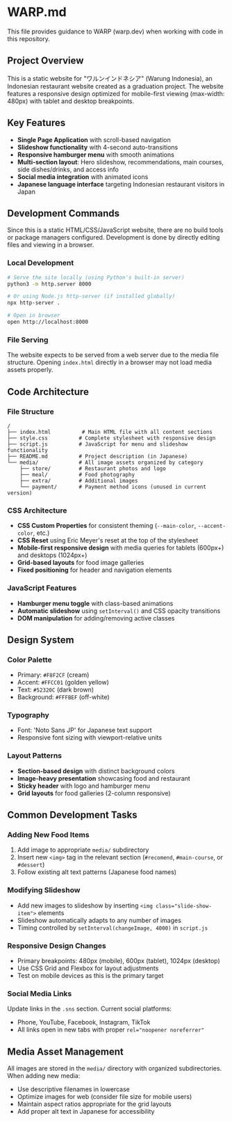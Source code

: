# WARP.md

This file provides guidance to WARP (warp.dev) when working with code in this repository.

## Project Overview

This is a static website for "ワルンインドネシア" (Warung Indonesia), an Indonesian restaurant website created as a graduation project. The website features a responsive design optimized for mobile-first viewing (max-width: 480px) with tablet and desktop breakpoints.

## Key Features

- **Single Page Application** with scroll-based navigation
- **Slideshow functionality** with 4-second auto-transitions
- **Responsive hamburger menu** with smooth animations  
- **Multi-section layout**: Hero slideshow, recommendations, main courses, side dishes/drinks, and access info
- **Social media integration** with animated icons
- **Japanese language interface** targeting Indonesian restaurant visitors in Japan

## Development Commands

Since this is a static HTML/CSS/JavaScript website, there are no build tools or package managers configured. Development is done by directly editing files and viewing in a browser.

### Local Development
```bash
# Serve the site locally (using Python's built-in server)
python3 -m http.server 8000

# Or using Node.js http-server (if installed globally)
npx http-server .

# Open in browser
open http://localhost:8000
```

### File Serving
The website expects to be served from a web server due to the media file structure. Opening `index.html` directly in a browser may not load media assets properly.

## Code Architecture

### File Structure
```
/
├── index.html          # Main HTML file with all content sections
├── style.css          # Complete stylesheet with responsive design
├── script.js          # JavaScript for menu and slideshow functionality
├── README.md          # Project description (in Japanese)
└── media/             # All image assets organized by category
    ├── store/         # Restaurant photos and logo
    ├── meal/          # Food photography
    ├── extra/         # Additional images
    └── payment/       # Payment method icons (unused in current version)
```

### CSS Architecture
- **CSS Custom Properties** for consistent theming (`--main-color`, `--accent-color`, etc.)
- **CSS Reset** using Eric Meyer's reset at the top of the stylesheet  
- **Mobile-first responsive design** with media queries for tablets (600px+) and desktops (1024px+)
- **Grid-based layouts** for food image galleries
- **Fixed positioning** for header and navigation elements

### JavaScript Features
- **Hamburger menu toggle** with class-based animations
- **Automatic slideshow** using `setInterval()` and CSS opacity transitions
- **DOM manipulation** for adding/removing active classes

## Design System

### Color Palette
- Primary: `#F8F2CF` (cream)
- Accent: `#FFCC01` (golden yellow)  
- Text: `#52320C` (dark brown)
- Background: `#FFFBEF` (off-white)

### Typography
- Font: 'Noto Sans JP' for Japanese text support
- Responsive font sizing with viewport-relative units

### Layout Patterns
- **Section-based design** with distinct background colors
- **Image-heavy presentation** showcasing food and restaurant
- **Sticky header** with logo and hamburger menu
- **Grid layouts** for food galleries (2-column responsive)

## Common Development Tasks

### Adding New Food Items
1. Add image to appropriate `media/` subdirectory
2. Insert new `<img>` tag in the relevant section (`#recomend`, `#main-course`, or `#dessert`)
3. Follow existing alt text patterns (Japanese food names)

### Modifying Slideshow
- Add new images to slideshow by inserting `<img class="slide-show-item">` elements
- Slideshow automatically adapts to any number of images
- Timing controlled by `setInterval(changeImage, 4000)` in `script.js`

### Responsive Design Changes
- Primary breakpoints: 480px (mobile), 600px (tablet), 1024px (desktop)
- Use CSS Grid and Flexbox for layout adjustments
- Test on mobile devices as this is the primary target

### Social Media Links
Update links in the `.sns` section. Current social platforms:
- Phone, YouTube, Facebook, Instagram, TikTok
- All links open in new tabs with proper `rel="noopener noreferrer"`

## Media Asset Management

All images are stored in the `media/` directory with organized subdirectories. When adding new media:
- Use descriptive filenames in lowercase
- Optimize images for web (consider file size for mobile users)
- Maintain aspect ratios appropriate for the grid layouts
- Add proper alt text in Japanese for accessibility